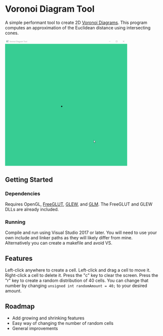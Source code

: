 # Voronoi Diagram Tool

A simple performant tool to create 2D [Voronoi Diagrams](https://en.wikipedia.org/wiki/Voronoi_diagram). This program computes an approximation of the Euclidean distance using intersecting cones.

<img src="/images/animation.gif" alt="Animation" width="400">

## Getting Started
### Dependencies
Requires OpenGL, [FreeGLUT](http://freeglut.sourceforge.net/), [GLEW](http://glew.sourceforge.net/), and [GLM](https://glm.g-truc.net/0.9.9/index.html). The FreeGLUT and GLEW DLLs are already included.

### Running
Compile and run using Visual Studio 2017 or later.  You will need to use your own include and linker paths as they will likely differ from mine. Alternatively you can create a makefile and avoid VS.

## Features

Left-click anywhere to create a cell. Left-click and drag a cell to move it. Right-click a cell to delete it. Press the "c" key to clear the screen. Press the "r" key to create a random distribution of 40 cells. You can change that number by changing ```unsigned int randomAmount = 40;``` to your desired amount.

## Roadmap
- Add growing and shrinking features
- Easy way of changing the number of random cells
- General improvements
